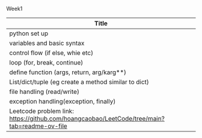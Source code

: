 
Week1

| Title | 
| ------- | 
| python set up | 
| variables and basic syntax | 
| control flow (if else, whie etc) | 
| loop (for, break, continue) | 
| define function (args, return, arg/karg**) | 
| List/dict/tuple (eg create a method similar to dict) | 
| file handling (read/write) | 
| exception handling(exception, finally) |
| Leetcode problem link: https://github.com/hoangcaobao/LeetCode/tree/main?tab=readme-ov-file
